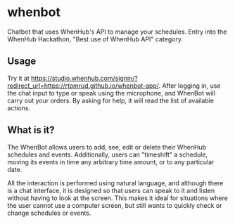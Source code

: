 # whenbot

Chatbot that uses WhenHub's API to manage your schedules. Entry into the WhenHub Hackathon, "Best use of WhenHub API" category. 

## Usage 

Try it at https://studio.whenhub.com/signin/?redirect_url=https://rtomrud.github.io/whenbot-app/. After logging in, use the chat input to type or speak using the microphone, and WhenBot will carry out your orders. By asking for help, it will read the list of available actions.

## What is it?

The WhenBot allows users to add, see, edit or delete their WhenHub schedules and events. Additionally, users can "timeshift" a schedule, moving its events in time any arbitrary time amount, or to any particular date.

All the interaction is performed using natural language, and although there is a chat interface, it is designed so that users can speak to it and listen without having to look at the screen. This makes it ideal for situations where the user cannot use a computer screen, but still wants to quickly check or change schedules or events.
